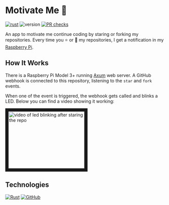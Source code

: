 # Motivate Me 💪

[![rust](https://github.com/manuelarte/motivate-me/actions/workflows/rust.yml/badge.svg)](https://github.com/manuelarte/motivate-me/actions/workflows/rust.yml)
![version](https://img.shields.io/github/v/release/manuelarte/motivate-me)
[![PR checks](https://github.com/manuelarte/motivate-me/actions/workflows/pr-checks.yml/badge.svg)](https://github.com/manuelarte/motivate-me/actions/workflows/pr-checks.yml)

An app to motivate me continue coding by staring or forking my repositories.
Every time you ⭐ or 🍴 my repositories, I get a notification in my [Raspberry Pi][raspberry-pi].

## How It Works

There is a Raspberry Pi Model 3+ running [Axum][axum] web server.
A GitHub webhook is connected to this repository, listening to the `star` and `fork` events.

When one of the event is triggered, the webhook gets called and blinks a LED. Below you can find a video showing it working:

<a href="http://www.youtube.com/watch?feature=player_embedded&v=YhQUKIi9MQ8
" target="_blank"><img src="http://img.youtube.com/vi/YhQUKIi9MQ8/0.jpg"
alt="video of led blinking after staring the repo" width="240" height="180" border="10" /></a>

## Technologies

[![Rust](https://img.shields.io/badge/Rust-%23000000.svg?e&logo=rust&logoColor=white)](#)
[![GitHub](https://img.shields.io/badge/GitHub-%23121011.svg?logo=github&logoColor=white)](#)

[raspberry-pi]: https://www.raspberrypi.com/
[axum]: https://docs.rs/axum/latest/axum/

